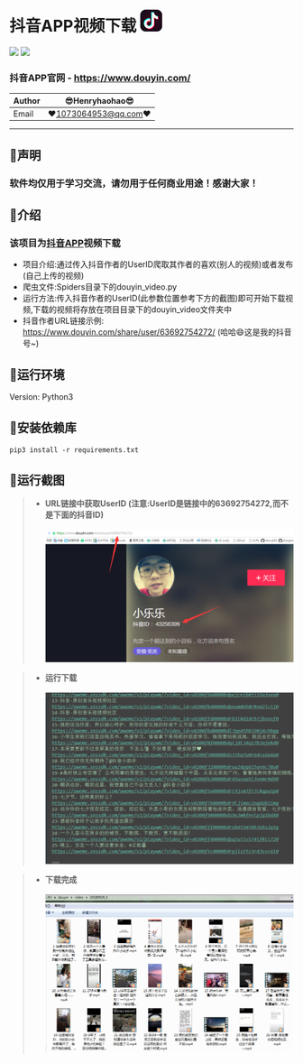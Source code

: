 抖音APP视频下载 ![enter image description here](Pic/logo.png)
===========================
![](https://img.shields.io/badge/Python-3.6.3-green.svg) ![](https://img.shields.io/badge/requests-2.18.4-green.svg)
### 抖音APP官网 - https://www.douyin.com/
|Author|:sunglasses:Henryhaohao:sunglasses:|
|---|---
|Email|:hearts:1073064953@qq.com:hearts:

    
****
## :dolphin:声明
### 软件均仅用于学习交流，请勿用于任何商业用途！感谢大家！
## :dolphin:介绍
### 该项目为[抖音APP](https://www.douyin.com/)视频下载
- 项目介绍:通过传入抖音作者的UserID爬取其作者的喜欢(别人的视频)或者发布(自己上传的视频)
- 爬虫文件:Spiders目录下的douyin_video.py
- 运行方法:传入抖音作者的UserID(此参数位置参考下方的截图)即可开始下载视频,下载的视频将存放在项目目录下的douyin_video文件夹中
- 抖音作者URL链接示例: https://www.douyin.com/share/user/63692754272/ (哈哈:smile:这是我的抖音号~)
## :dolphin:运行环境
Version: Python3
## :dolphin:安装依赖库
```
pip3 install -r requirements.txt
```
## :dolphin:运行截图
> - **URL链接中获取UserID (注意:UserID是链接中的63692754272,而不是下面的抖音ID)**<br><br>
![enter image description here](Pic/UserID.png)

> - **运行下载**<br><br>
![enter image description here](Pic/run.gif)

> - **下载完成**<br><br>
![enter image description here](Pic/video.png)



